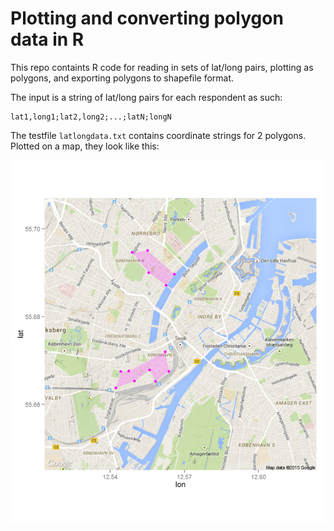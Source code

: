 # Plotting and converting polygon data in R
This repo containts R code for reading in sets of lat/long pairs, plotting as polygons, and exporting polygons to shapefile format.

The input is a string of lat/long pairs for each respondent as such:

```
lat1,long1;lat2,long2;...;latN;longN
```

The testfile `latlongdata.txt` contains coordinate strings for 2 polygons. Plotted on a map, they look like this:

![](polygonmap.png?raw=true)
